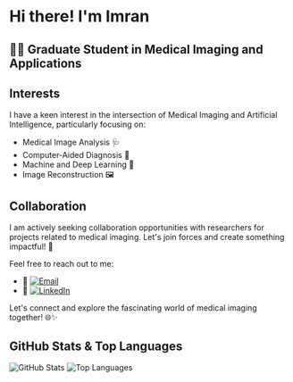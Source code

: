 # Hi there! I'm Imran

## 🧑‍🎓 Graduate Student in Medical Imaging and Applications 

## Interests

I have a keen interest in the intersection of Medical Imaging and Artificial Intelligence, particularly focusing on:

- Medical Image Analysis 🩺
- Computer-Aided Diagnosis 🤖
- Machine and Deep Learning 🚀
- Image Reconstruction 🖼️

## Collaboration 

I am actively seeking collaboration opportunities with researchers for projects related to medical imaging. Let's join forces and create something impactful! 💞

Feel free to reach out to me:

- 📧 [![Email](https://img.shields.io/badge/Email-hossainimran.maia%40gmail.com-red?style=flat&logo=gmail)](mailto:hossainimran.maia@gmail.com)
- 🔗 [![LinkedIn](https://img.shields.io/badge/LinkedIn-Mohammad%20Imran%20Hossain-blue?style=flat&logo=linkedin)](https://www.linkedin.com/in/mohammad-imran-hossain-23721812a/)

Let's connect and explore the fascinating world of medical imaging together! 🌐✨


## GitHub Stats & Top Languages

![GitHub Stats](https://github-readme-stats.vercel.app/api?username=imran-maia&show_icons=true&theme=radical)
![Top Languages](https://github-readme-stats.vercel.app/api/top-langs/?username=imran-maia&layout=compact&theme=radical)



